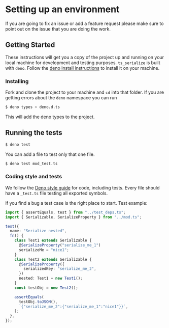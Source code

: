 # Setting up an environment

If you are going to fix an issue or add a feature request please make sure to
point out on the issue that you are doing the work.

## Getting Started

These instructions will get you a copy of the project up and running on your
local machine for development and testing purposes. `ts_serialize` is built with
`deno`. Follow the
[deno install instructions](https://github.com/denoland/deno_install) to install
it on your machine.

### Installing

Fork and clone the project to your machine and `cd` into that folder. If you are
getting errors about the `deno` namespace you can run

```bash
$ deno types > deno.d.ts
```

This will add the deno types to the project.

## Running the tests

```bash
$ deno test
```

You can add a file to test only that one file.

```bash
$ deno test mod_test.ts
```

### Coding style and tests

We follow the
[Deno style guide](https://deno.land/manual/contributing/style_guide) for code,
including tests. Every file should have a `_test.ts` file testing all exported
symbols.

If you find a bug a test case is the right place to start. Test example:

```ts
import { assertEquals, test } from "../test_deps.ts";
import { Serializable, SerializeProperty } from "../mod.ts";

test({
  name: "Serialize nested",
  fn() {
    class Test1 extends Serializable {
      @SerializeProperty("serialize_me_1")
      serializeMe = "nice1";
    }
    class Test2 extends Serializable {
      @SerializeProperty({
        serializedKey: "serialize_me_2",
      })
      nested: Test1 = new Test1();
    }
    const testObj = new Test2();

    assertEquals(
      testObj.toJSON(),
      `{"serialize_me_2":{"serialize_me_1":"nice1"}}`,
    );
  },
});
```
